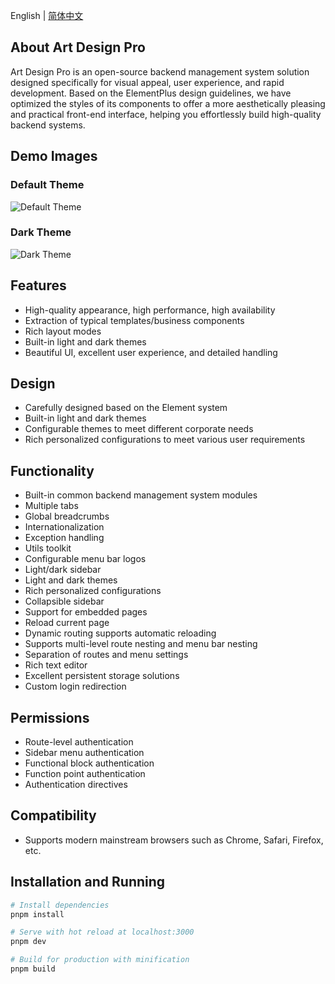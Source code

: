English | [简体中文](./README.md)

## About Art Design Pro

Art Design Pro is an open-source backend management system solution designed specifically for visual appeal, user experience, and rapid development. Based on the ElementPlus design guidelines, we have optimized the styles of its components to offer a more aesthetically pleasing and practical front-end interface, helping you effortlessly build high-quality backend systems.

## Demo Images

### Default Theme

![Default Theme](https://www.qiniu.lingchen.kim/Snipaste_2024-08-23_11-27-18.png)

### Dark Theme

![Dark Theme](https://www.qiniu.lingchen.kim/Snipaste_2024-09-02_11-35-52%202.png)

## Features

- High-quality appearance, high performance, high availability
- Extraction of typical templates/business components
- Rich layout modes
- Built-in light and dark themes
- Beautiful UI, excellent user experience, and detailed handling

## Design

- Carefully designed based on the Element system
- Built-in light and dark themes
- Configurable themes to meet different corporate needs
- Rich personalized configurations to meet various user requirements

## Functionality

- Built-in common backend management system modules
- Multiple tabs
- Global breadcrumbs
- Internationalization
- Exception handling
- Utils toolkit
- Configurable menu bar logos
- Light/dark sidebar
- Light and dark themes
- Rich personalized configurations
- Collapsible sidebar
- Support for embedded pages
- Reload current page
- Dynamic routing supports automatic reloading
- Supports multi-level route nesting and menu bar nesting
- Separation of routes and menu settings
- Rich text editor
- Excellent persistent storage solutions
- Custom login redirection

## Permissions

- Route-level authentication
- Sidebar menu authentication
- Functional block authentication
- Function point authentication
- Authentication directives

## Compatibility

- Supports modern mainstream browsers such as Chrome, Safari, Firefox, etc.

## Installation and Running

```bash
# Install dependencies
pnpm install

# Serve with hot reload at localhost:3000
pnpm dev

# Build for production with minification
pnpm build
```
